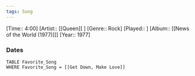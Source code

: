 ```yaml
---
tags: Song  
---
```

[Time:: 4:00]
[Artist:: [[Queen]] ]
[Genre:: Rock]
[Played:: ]
[Album:: [[News of the World (1977)]]]
[Year:: 1977]
### Dates
````dataview
TABLE Favorite_Song
WHERE Favorite_Song = [[Get Down, Make Love]]
````